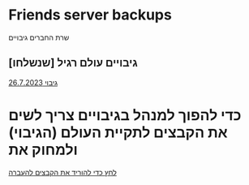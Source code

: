 # Friends server backups
שרת החברים גיבויים
## גיבויים עולם רגיל [שנשלחו]
[גיבוי 26.7.2023](https://github.com/Ori201/Friends-server-backups/releases/tag/26.7.2023) 

# כדי להפוך למנהל בגיבויים צריך לשים את הקבצים לתקיית העולם (הגיבוי) ולמחוק את 
[לחץ כדי להוריד את הקבצים להעברה](https://github.com/Ori201/Friends-server-backups/files/12294403/WinRAR.ZIP.archive.zip)
